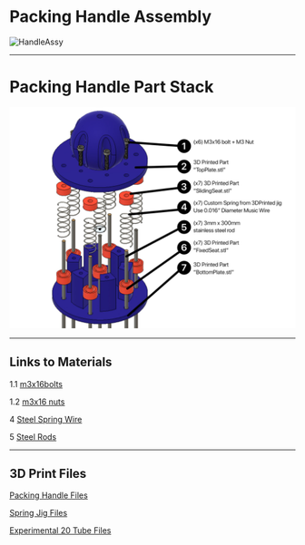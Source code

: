 # Packing Handle Assembly
![HandleAssy](https://i.imgur.com/GqRfjZg.png)

---

# Packing Handle Part Stack
![HandlePartStack](https://raw.githubusercontent.com/nicholastodd/A-K/main/PartStack.jpg)

---
## Links to Materials
1.1 [m3x16bolts](https://www.amazon.com/Socket-Screws-Metric-Stainless-Machine/dp/B07KRRG8HT/ref=sr_1_5?crid=3JZQ8DVCPM29Y&keywords=m3x16&qid=1643846349&sprefix=m3x16%2Caps%2C111&sr=8-5&th=1)

1.2 [m3x16 nuts](https://www.amazon.com/binifiMux-100pcs-M3-0-5mm-Black-Carbon/dp/B07QMDTYRR/ref=sr_1_4?c=ts&keywords=Hardware%2BNuts&qid=1643846391&refinements=p_n_feature_fourteen_browse-bin%3A11434052011&s=industrial&sr=1-4&ts_id=16409861&th=1)

4 [Steel Spring Wire](https://www.amazon.com/gp/product/B01LY68EU7/ref=ppx_yo_dt_b_search_asin_title?ie=UTF8&psc=1)

5 [Steel Rods](https://www.amazon.com/gp/product/B07KJKHRLJ/ref=ppx_yo_dt_b_search_asin_title?ie=UTF8&psc=1)

---
## 3D Print Files 

[Packing Handle Files](https://github.com/nicholastodd/A-K/tree/main/3D%20Prints)

[Spring Jig Files](https://github.com/nicholastodd/A-K/tree/main/SpringJig)

[Experimental 20 Tube Files](https://github.com/nicholastodd/A-K/tree/main/EXPERIMENTAL)

